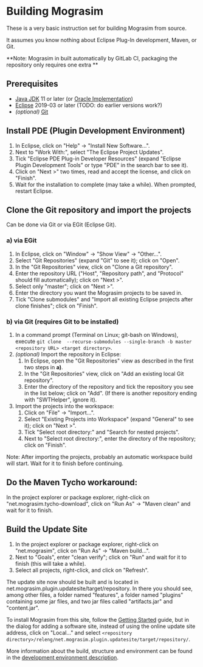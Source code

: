 # Building Mograsim

These is a very basic instruction set for building Mograsim from source. 

It assumes you know nothing about Eclipse Plug-In development, Maven, or Git.

**Note: Mograsim in built automatically by GitLab CI, packaging the repository only 
requires one extra **

## Prerequisites

- [Java JDK](http://jdk.java.net/) 11 or later (or [Oracle Implementation](https://www.oracle.com/technetwork/java/javase/downloads/index.html))
- [Eclipse](https://www.eclipse.org/downloads/) 2019-03 or later (TODO: do earlier versions work?)
- _(optional)_ [Git](https://git-scm.com/downloads)

## Install PDE (Plugin Development Environment)

1. In Eclipse, click on "Help" -> "Install New Software...".
2. Next to "Work With:", select "The Eclipse Project Updates".
3. Tick "Eclipse PDE Plug-in Developer Resources" (expand "Eclipse Plugin Development 
   Tools" or type "PDE" in the search bar to see it).
4. Click on "Next >" two times, read and accept the license, and click on "Finish".
5. Wait for the installation to complete (may take a while). When prompted, restart 
   Eclipse.

## Clone the Git repository and import the projects

Can be done via Git or via EGit (Eclipse Git).

### a) via EGit

1. In Eclipse, click on "Window" -> "Show View" -> "Other...".
2. Select "Git Repositories" (expand "Git" to see it); click on "Open".
3. In the "Git Repositories" view, click on "Clone a Git repository".
4. Enter the repository URL ("Host", "Repository path", and "Protocol" should fill 
   automatically); click on "Next >".
5. Select only "master"; click on "Next >".
6. Enter the directory you want the Mograsim projects to be saved in.
7. Tick "Clone submodules" and "Import all existing Eclipse projects after clone 
   finishes"; click on "Finish".

### b) via Git (requires Git to be installed)

1. In a command prompt (Terminal on Linux; git-bash on Windows), execute `git clone 
   --recurse-submodules --single-branch -b master <repository URL> <target directory>`.
2. _(optional)_ Import the repository in Eclipse:
    1. In Eclipse, open the "Git Repositories" view as described in the first two 
       steps in **a)**.
    2. In the "Git Repositories" view, click on "Add an existing local Git repository".
    3. Enter the directory of the repository and tick the repository you see in the 
       list below; click on "Add". (If there is another repository ending with "SWTHelper", 
       ignore it).
3. Import the projects into the workspace:
    1. Click on "File" -> "Import...".
    2. Select "Existing Projects into Workspace" (expand "General" to see it); click 
       on "Next >".
    3. Tick "Select root directory:" and "Search for nested projects".
    4. Next to "Select root directory:", enter the directory of the repository; click 
       on "Finish".

Note: After importing the projects, probably an automatic workspace build will start. 
Wait for it to finish before continuing.

## Do the Maven Tycho workaround:

In the project explorer or package explorer, right-click on "net.mograsim.tycho-download", 
click on "Run As" -> "Maven clean" and wait for it to finish.

## Build the Update Site

1. In the project explorer or package explorer, right-click on "net.mograsim", click 
   on "Run As" -> "Maven build...".
2. Next to "Goals", enter "clean verify"; click on "Run" and wait for it to finish 
   (this will take a while).
3. Select all projects, right-click, and click on "Refresh".

The update site now should be built and is located in net.mograsim.plugin.updatesite/target/repository. 
In there you should see, among other files, a folder named "features", a folder named 
"plugins" containing some jar files, and two jar files called "artifacts.jar" and 
"content.jar".

To install Mograsim from this site, follow the [Getting Started](getting_started.md) guide,
but in the dialog for adding a software site, instead of using the online update site address,
click on "Local..." and select `<repository directory>/releng/net.mograsim.plugin.updatesite/target/repository/`.

More information about the build, structure and environment can be found in the [development environment description](development_environment.md).
